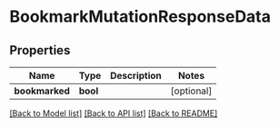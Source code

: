 # BookmarkMutationResponseData

## Properties
Name | Type | Description | Notes
------------ | ------------- | ------------- | -------------
**bookmarked** | **bool** |  | [optional] 

[[Back to Model list]](../../README.md#documentation-for-models) [[Back to API list]](../../README.md#documentation-for-api-endpoints) [[Back to README]](../../README.md)

